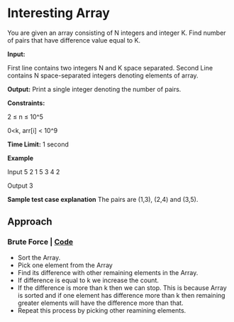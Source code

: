 # Interesting Array

You are given an array consisting of N integers and integer K. Find number of pairs that have difference value equal to K.

**Input:**

First line contains two integers N and K space separated. 
Second Line contains N space-separated integers denoting elements of array.

**Output:**
Print a single integer denoting the number of pairs.

**Constraints:**

2 ≤ n ≤ 10^5

0<k, arr[i] < 10^9

**Time Limit:**
1 second

**Example**

Input
5 2
1 5 3 4 2

Output
3

**Sample test case explanation**
The pairs are (1,3), (2,4) and (3,5).

## Approach

### Brute Force | [Code](./InterestingArray.java)

* Sort the Array.
* Pick one element from the Array
* Find its difference with other remaining elements in the Array.
* If difference is equal to k we increase the count.
* If the difference is more than k then we can stop. This is because Array is sorted and if one element has difference more than k then remaining greater elements will have the difference more than that.
* Repeat this process by picking other reamining elements.
